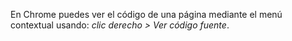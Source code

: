 En Chrome puedes ver el código de una página mediante el menú contextual usando: *clic derecho > Ver código fuente*.